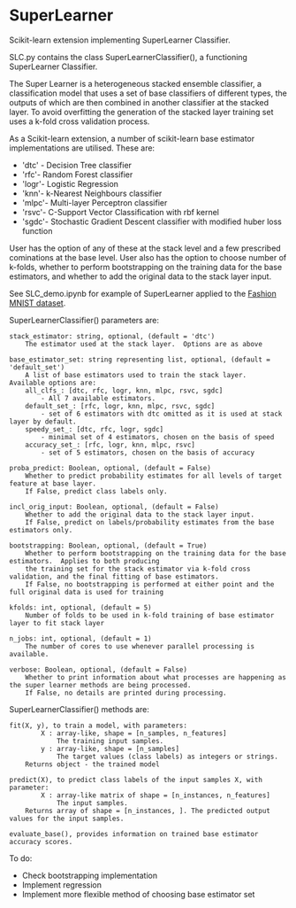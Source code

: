 # SuperLearner

Scikit-learn extension implementing SuperLearner Classifier.

SLC.py contains the class SuperLearnerClassifier(), a functioning SuperLearner Classifier.

The Super Learner is a heterogeneous stacked ensemble classifier, a classification model that uses a set of base classifiers of different types, the outputs of which are then combined in another classifier at the stacked layer.  To avoid overfitting the generation of the stacked layer training set uses a k-fold cross validation process.

As a Scikit-learn extension, a number of scikit-learn base estimator implementations are utilised.  These are:

 * 'dtc' - Decision Tree classifier
 * 'rfc'- Random Forest classifier
 * 'logr'- Logistic Regression
 * 'knn'- k-Nearest Neighbours classifier
 * 'mlpc'- Multi-layer Perceptron classifier
 * 'rsvc'- C-Support Vector Classification with rbf kernel
 * 'sgdc'- Stochastic Gradient Descent classifier with modified huber loss function
 
User has the option of any of these at the stack level and a few prescribed cominations at the base level.  User also has the option to choose number of k-folds, whether to perform bootstrapping on the training data for the base estimators, and whether to add the original data to the stack layer input.

See SLC_demo.ipynb for example of SuperLearner applied to the [Fashion MNIST dataset](https://www.kaggle.com/zalando-research/fashionmnist).

SuperLearnerClassifier() parameters are:

    stack_estimator: string, optional, (default = 'dtc')
        The estimator used at the stack layer.  Options are as above
        
    base_estimator_set: string representing list, optional, (default = 'default_set')
        A list of base estimators used to train the stack layer.  Available options are:
        all_clfs_: [dtc, rfc, logr, knn, mlpc, rsvc, sgdc] 
            - All 7 available estimators.
        default_set_: [rfc, logr, knn, mlpc, rsvc, sgdc] 
            - set of 6 estimators with dtc omitted as it is used at stack layer by default.
        speedy_set_: [dtc, rfc, logr, sgdc]
            - minimal set of 4 estimators, chosen on the basis of speed
        accuracy_set_: [rfc, logr, knn, mlpc, rsvc]
            - set of 5 estimators, chosen on the basis of accuracy
        
    proba_predict: Boolean, optional, (default = False)
        Whether to predict probability estimates for all levels of target feature at base layer.  
        If False, predict class labels only.     
        
    incl_orig_input: Boolean, optional, (default = False)
        Whether to add the original data to the stack layer input. 
        If False, predict on labels/probability estimates from the base estimators only.
    
    bootstrapping: Boolean, optional, (default = True)
        Whether to perform bootstrapping on the training data for the base estimators.  Applies to both producing 
        the training set for the stack estimator via k-fold cross validation, and the final fitting of base estimators.
        If False, no bootstrapping is performed at either point and the full original data is used for training
        
    kfolds: int, optional, (default = 5)
        Number of folds to be used in k-fold training of base estimator layer to fit stack layer
    
    n_jobs: int, optional, (default = 1)
        The number of cores to use whenever parallel processing is available.
        
    verbose: Boolean, optional, (default = False)
        Whether to print information about what processes are happening as the super learner methods are being processed.  
        If False, no details are printed during processing.
        
        
SuperLearnerClassifier() methods are:

    fit(X, y), to train a model, with parameters:
            X : array-like, shape = [n_samples, n_features]
                The training input samples. 
            y : array-like, shape = [n_samples] 
                The target values (class labels) as integers or strings.            
        Returns object - the trained model

    predict(X), to predict class labels of the input samples X, with parameter:
            X : array-like matrix of shape = [n_instances, n_features]
                The input samples. 
        Returns array of shape = [n_instances, ]. The predicted output values for the input samples. 
        
    evaluate_base(), provides information on trained base estimator accuracy scores.
    

    
To do:
 * Check bootstrapping implementation
 * Implement regression
 * Implement more flexible method of choosing base estimator set

